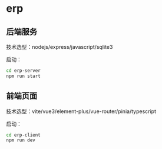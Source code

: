 # erp

## 后端服务

技术选型：nodejs/express/javascript/sqlite3

启动：
```bash
cd erp-server
npm run start
```

## 前端页面

技术选型：vite/vue3/element-plus/vue-router/pinia/typescript

启动：
```bash
cd erp-client
npm run dev
```